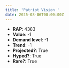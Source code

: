 ```yaml
---
title: 'Patriot Vision '
date: 2025-08-06T00:00:00Z
---
```

- **RAP**: 4383
- **Value**: -1
- **Demand level**: -1
- **Trend**: -1
- **Projected?**: True
- **Hyped?**: True
- **Rare?**: True
